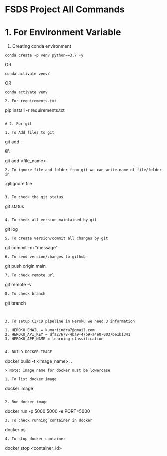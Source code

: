 # FSDS Project All Commands
# 1. For Environment Variable

1. Creating conda environment
```
conda create -p venv python==3.7 -y
```
OR
```
conda activate venv/
```
OR
```
conda activate venv

2. For requirements.txt
``` 
pip install -r requirements.txt
```

# 2. For git 

1. To Add files to git
```
git add .
```
OR
```
git add <file_name>
```
2. To ignore file and folder from git we can write name of file/folder in 
```
.gitignore file
```

3. To check the git status
```
git status
```

4. To check all version maintained by git
```
git log
```
5. To create version/commit all changes by git
```
git commit -m "message"
```
6. To send version/changes to github
``` 
git push origin main
```
7. To check remote url
```
git remote -v
```
8. To check branch
```
git branch
```


3. To setup CI/CD pipeline in Heroku we need 3 information

1. HEROKU_EMAIL = kumariindra7@gmail.com
2. HEROKU_API_KEY = dfa27678-4ba9-47b9-a4e0-0037be1b1341
3. HEROKU_APP_NAME = learning-classification


4. BUILD DOCKER IMAGE

```
docker build -t <image_name>:<indra> .
```
> Note: Image name for docker must be lowercase

1. To list docker image
```
docker image
```

2. Run docker image
```
docker run -p 5000:5000 -e PORT=5000 <imageID>
```
3. To check running container in docker
```
docker ps
```
4. To stop docker container
```
docker stop <container_id>
```
